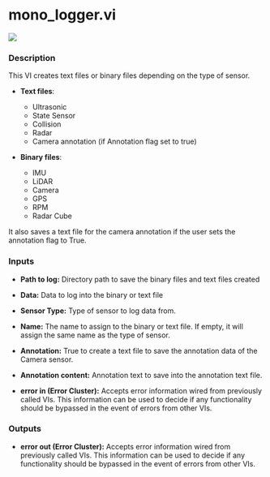 # mono_logger.vi

<p class="img_container">
<img class="lg_img" src="../mono_logger.png"/>
</p>

### Description

This VI creates text files or binary files depending on the type of sensor.    

- **Text files**:   
   - Ultrasonic   
   - State Sensor   
   - Collision   
   - Radar   
   - Camera annotation (if Annotation flag set to true)   
   
- **Binary files**:   
   - IMU   
   - LiDAR   
   - Camera   
   - GPS   
   - RPM   
   - Radar Cube   
  

It also saves a text file for the camera annotation if the user sets the annotation flag to True.

### Inputs

- **Path to log:**  Directory path to save the binary files and text files
created
 

- **Data:**  Data to log into the binary or text file
 

- **Sensor Type:**  Type of sensor to log data from.
 

- **Name:**  The name to assign to the binary or text file. If empty, it
will assign the same name as the type of sensor.
 

- **Annotation:**  True to create a text file to save the annotation data of
the Camera sensor.
 

- **Annotation content:**  Annotation text to save into the annotation text file. 
 

- **error in (Error Cluster):** Accepts error information wired from previously called VIs. This information can be used to decide if any functionality should be bypassed in the event of errors from other VIs. 

### Outputs

- **error out (Error Cluster):** Accepts error information wired from previously called VIs. This information can be used to decide if any functionality should be bypassed in the event of errors from other VIs. 

<p>&nbsp;</p>

